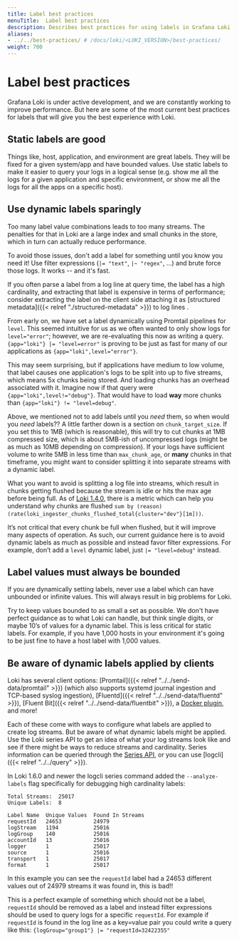 ```yaml
---
title: Label best practices
menuTitle:  Label best practices
description: Describes best practices for using labels in Grafana Loki.
aliases:
- ../../best-practices/ # /docs/loki/<LOKI_VERSION>/best-practices/
weight: 700
---
```

# Label best practices

Grafana Loki is under active development, and we are constantly working to improve performance. But here are some of the most current best practices for labels that will give you the best experience with Loki.

## Static labels are good

Things like, host, application, and environment are great labels. They will be fixed for a given system/app and have bounded values. Use static labels to make it easier to query your logs in a logical sense (e.g. show me all the logs for a given application and specific environment, or show me all the logs for all the apps on a specific host).

## Use dynamic labels sparingly

Too many label value combinations leads to too many streams. The penalties for that in Loki are a large index and small chunks in the store, which in turn can actually reduce performance.

To avoid those issues, don't add a label for something until you know you need it! Use filter expressions (`|= "text"`, `|~ "regex"`, …) and brute force those logs. It works -- and it's fast.

If you often parse a label from a log line at query time, the label has a high cardinality, and extracting that label is expensive in terms of performance; consider extracting the label on the client side
attaching it as [structured metadata]({{< relref "./structured-metadata" >}}) to log lines .

From early on, we have set a label dynamically using Promtail pipelines for `level`. This seemed intuitive for us as we often wanted to only show logs for `level="error"`; however, we are re-evaluating this now as writing a query. `{app="loki"} |= "level=error"` is proving to be just as fast for many of our applications as `{app="loki",level="error"}`.

This may seem surprising, but if applications have medium to low volume, that label causes one application's logs to be split into up to five streams, which means 5x chunks being stored.  And loading chunks has an overhead associated with it. Imagine now if that query were `{app="loki",level!="debug"}`. That would have to load **way** more chunks than `{app="loki"} != "level=debug"`.

Above, we mentioned not to add labels until you _need_ them, so when would you _need_ labels?? A little farther down is a section on `chunk_target_size`. If you set this to 1MB (which is reasonable), this will try to cut chunks at 1MB compressed size, which is about 5MB-ish of uncompressed logs (might be as much as 10MB depending on compression). If your logs have sufficient volume to write 5MB in less time than `max_chunk_age`, or **many** chunks in that timeframe, you might want to consider splitting it into separate streams with a dynamic label.

What you want to avoid is splitting a log file into streams, which result in chunks getting flushed because the stream is idle or hits the max age before being full. As of [Loki 1.4.0](/blog/2020/04/01/loki-v1.4.0-released-with-query-statistics-and-up-to-300x-regex-optimization/), there is a metric which can help you understand why chunks are flushed `sum by (reason) (rate(loki_ingester_chunks_flushed_total{cluster="dev"}[1m]))`.

It’s not critical that every chunk be full when flushed, but it will improve many aspects of operation. As such, our current guidance here is to avoid dynamic labels as much as possible and instead favor filter expressions. For example, don’t add a `level` dynamic label, just `|= "level=debug"` instead.

## Label values must always be bounded

If you are dynamically setting labels, never use a label which can have unbounded or infinite values. This will always result in big problems for Loki.

Try to keep values bounded to as small a set as possible. We don't have perfect guidance as to what Loki can handle, but think single digits, or maybe 10’s of values for a dynamic label. This is less critical for static labels. For example, if you have 1,000 hosts in your environment it's going to be just fine to have a host label with 1,000 values.

## Be aware of dynamic labels applied by clients

Loki has several client options: [Promtail]({{< relref "../../send-data/promtail" >}}) (which also supports systemd journal ingestion and TCP-based syslog ingestion), [Fluentd]({{< relref "../../send-data/fluentd" >}}), [Fluent Bit]({{< relref "../../send-data/fluentbit" >}}), a [Docker plugin](/blog/2019/07/15/lokis-path-to-ga-docker-logging-driver-plugin-support-for-systemd/), and more!

Each of these come with ways to configure what labels are applied to create log streams. But be aware of what dynamic labels might be applied.
Use the Loki series API to get an idea of what your log streams look like and see if there might be ways to reduce streams and cardinality.
Series information can be queried through the [Series API](https://grafana.com/docs/loki/<LOKI_VERSION>/reference/loki-http-api/), or you can use [logcli]({{< relref "../../query" >}}).

In Loki 1.6.0 and newer the logcli series command added the `--analyze-labels` flag specifically for debugging high cardinality labels:

```
Total Streams:  25017
Unique Labels:  8

Label Name  Unique Values  Found In Streams
requestId   24653          24979
logStream   1194           25016
logGroup    140            25016
accountId   13             25016
logger      1              25017
source      1              25016
transport   1              25017
format      1              25017
```

In this example you can see the `requestId` label had a 24653 different values out of 24979 streams it was found in, this is bad!!

This is a perfect example of something which should not be a label, `requestId` should be removed as a label and instead
filter expressions should be used to query logs for a specific `requestId`. For example if `requestId` is found in
the log line as a key=value pair you could write a query like this: `{logGroup="group1"} |= "requestId=32422355"`

